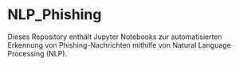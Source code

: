 # NLP_Phishing

Dieses Repository enthält Jupyter Notebooks zur automatisierten Erkennung von Phishing-Nachrichten mithilfe von Natural Language Processing (NLP).  

